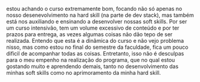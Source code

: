 estou achando o curso extremamente bom, focando não só apenas no nosso desenevolvimento na hard skill (na parte de dev stack), mas também está nos auxiliando e ensinando a desenvolver nossas soft skills. Por ser um curso intensivão, tem um volume excessivo de conteúdo e por ter prazos para entrega, as vezes algumas coisas não dão tepo de ser realizada. Entendo que esta é a dinãmica do curso e não vejo problema nisso, mas como estou no final do semestre da faculdade, fica um pouco dificil de acompanhar todas as coisas. Entretanto, isso não é desculpas para o meu empenho na realização do programa, que no qual estou gostando muito e aprendendo demais, tanto no desenvolvimento das minhas soft skills como no aprimoramento da minha hard skill.